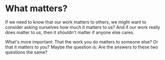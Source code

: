 # What matters?

If we need to know that our work matters to others, we might want to consider asking ourselves how much it matters to us? And if our work really does matter to us, then it shouldn't matter if anyone else cares.

What's more important: That the work you do matters to someone else? Or that it matters to you? Maybe the question is: Are the answers to these two questions the same?
